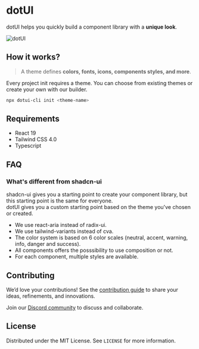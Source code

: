 
# dotUI

dotUI helps you quickly build a component library with a **unique look**.

![dotUI](https://dotui.org/images/thumbnail.png)

## How it works?

> A theme defines **colors, fonts, icons, components styles, and more**.  

Every project init requires a theme. You can choose from existing themes or create your own with our builder.

```bash
npx dotui-cli init <theme-name>
```

<!-- CONTRIBUTING -->

## Requirements

* React 19
* Tailwind CSS 4.0
* Typescript

<!-- FAQ -->

## FAQ

### What's different from shadcn-ui

shadcn-ui gives you a starting point to create your component library, but this starting point is the same for everyone.<br/>
dotUI gives you a custom starting point based on the theme you've chosen or created.

- We use react-aria instead of radix-ui.
- We use tailwind-variants instead of cva.
- The color system is based on 6 color scales (neutral, accent, warning, info, danger and success).
- All components offers the posssibility to use composition or not.
- For each component, multiple styles are available.

<!-- CONTRIBUTING -->

## Contributing

We’d love your contributions! See the [contribution guide](CONTRIBUTING.md) to share your ideas, refinements, and innovations.

Join our [Discord community](https://discord.gg/DXpj5V2fU8) to discuss and collaborate.

<!-- LICENSE -->

## License

Distributed under the MIT License. See `LICENSE` for more information.
